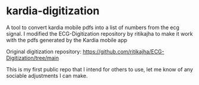 # kardia-digitization
 A tool to convert kardia mobile pdfs into a list of numbers from the ecg signal. I modified the ECG-Digitization repository by ritikajha to make it work with the pdfs generated by the Kardia mobile app

Original digitization repository:
https://github.com/ritikajha/ECG-Digitization/tree/main

This is my first public repo that I intend for others to use, let me know of any sociable adjustments I can make.